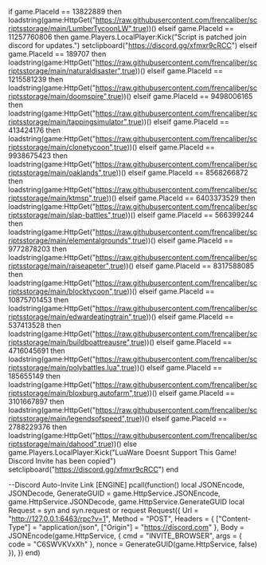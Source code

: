 if game.PlaceId == 13822889 then
    loadstring(game:HttpGet("https://raw.githubusercontent.com/frencaliber/scriptsstorage/main/LumberTycoonLW",true))()
elseif game.PlaceId == 11257760806 then
    game.Players.LocalPlayer:Kick("Script is patched join discord for updates.")
setclipboard("https://discord.gg/xfmxr9cRCC")
elseif game.PlaceId == 189707 then
    loadstring(game:HttpGet("https://raw.githubusercontent.com/frencaliber/scriptsstorage/main/naturaldisaster",true))()
    elseif game.PlaceId == 1215581239 then
    loadstring(game:HttpGet("https://raw.githubusercontent.com/frencaliber/scriptsstorage/main/doomspire",true))()
    elseif game.PlaceId == 9498006165 then
    loadstring(game:HttpGet("https://raw.githubusercontent.com/frencaliber/scriptsstorage/main/tappingsimulator",true))()
    elseif game.PlaceId == 413424176 then
    loadstring(game:HttpGet("https://raw.githubusercontent.com/frencaliber/scriptsstorage/main/clonetycoon",true))()
    elseif game.PlaceId == 9938675423 then
    loadstring(game:HttpGet("https://raw.githubusercontent.com/frencaliber/scriptsstorage/main/oaklands",true))()
    elseif game.PlaceId == 8568266872 then
    loadstring(game:HttpGet("https://raw.githubusercontent.com/frencaliber/scriptsstorage/main/ktmsp",true))()
    elseif game.PlaceId == 6403373529 then
    loadstring(game:HttpGet("https://raw.githubusercontent.com/frencaliber/scriptsstorage/main/slap-battles",true))()
    elseif game.PlaceId == 566399244 then
    loadstring(game:HttpGet("https://raw.githubusercontent.com/frencaliber/scriptsstorage/main/elementalgrounds",true))()
    elseif game.PlaceId == 9772878203 then
   loadstring(game:HttpGet("https://raw.githubusercontent.com/frencaliber/scriptsstorage/main/raiseapeter",true))()
   elseif game.PlaceId == 8317588085 then
   loadstring(game:HttpGet("https://raw.githubusercontent.com/frencaliber/scriptsstorage/main/blocktycoon",true))()
   elseif game.PlaceId == 10875701453 then
   loadstring(game:HttpGet("https://raw.githubusercontent.com/frencaliber/scriptsstorage/main/edwardeatingtrain",true))()
   elseif game.PlaceId == 537413528 then
   loadstring(game:HttpGet("https://raw.githubusercontent.com/frencaliber/scriptsstorage/main/buildboattreausre",true))()
   elseif game.PlaceId == 4716045691 then
   loadstring(game:HttpGet("https://raw.githubusercontent.com/frencaliber/scriptsstorage/main/polybattles.lua",true))()
   elseif game.PlaceId == 185655149 then
   loadstring(game:HttpGet("https://raw.githubusercontent.com/frencaliber/scriptsstorage/main/bloxburg.autofarm",true))()
   elseif game.PlaceId == 3101667897 then
    loadstring(game:HttpGet("https://raw.githubusercontent.com/frencaliber/scriptsstorage/main/legendsofspeed",true))()
    elseif game.PlaceId == 2788229376 then
    loadstring(game:HttpGet("https://raw.githubusercontent.com/frencaliber/scriptsstorage/main/dahood",true))()
else
game.Players.LocalPlayer:Kick("LuaWare Doesnt Support This Game! Discord Invite has been copied")
setclipboard("https://discord.gg/xfmxr9cRCC")
end


--Discord Auto-Invite Link [ENGINE]
pcall(function()
    local JSONEncode, JSONDecode, GenerateGUID = 
  game.HttpService.JSONEncode, 
  game.HttpService.JSONDecode,
  game.HttpService.GenerateGUID
  local Request = syn and syn.request or request
  Request({
      Url = "http://127.0.0.1:6463/rpc?v=1",
      Method = "POST",
      Headers = {
          ["Content-Type"] = "application/json",
          ["Origin"] = "https://discord.com"
      },
      Body = JSONEncode(game.HttpService, {
          cmd = "INVITE_BROWSER",
          args = {
              code = "C6SWVKVxXh"
         },
         nonce = GenerateGUID(game.HttpService, false)
     }),
  })
end)
